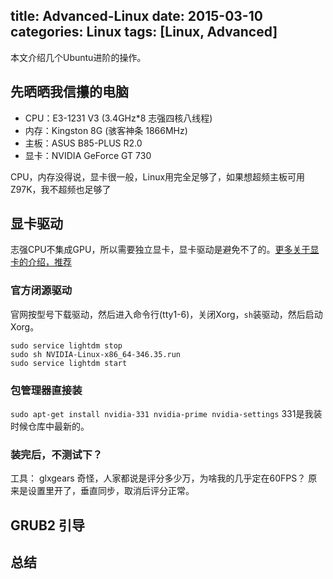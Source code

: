 title: Advanced-Linux
date: 2015-03-10
categories: Linux
tags: [Linux, Advanced]
---
本文介绍几个Ubuntu进阶的操作。

## 先晒晒我信攥的电脑
* CPU：E3-1231 V3 (3.4GHz*8 志强四核八线程)
* 内存：Kingston 8G (骇客神条 1866MHz)
* 主板：ASUS B85-PLUS R2.0
* 显卡：NVIDIA GeForce GT 730

CPU，内存没得说，显卡很一般，Linux用完全足够了，如果想超频主板可用Z97K，我不超频也足够了

## 显卡驱动
志强CPU不集成GPU，所以需要独立显卡，显卡驱动是避免不了的。[更多关于显卡的介绍，推荐](https://linuxtoy.org/archives/compare-linux-driver-support-between-three-major-gpus.html)

### 官方闭源驱动
官网按型号下载驱动，然后进入命令行(tty1-6)，关闭Xorg，`sh`装驱动，然后启动Xorg。
```
sudo service lightdm stop
sudo sh NVIDIA-Linux-x86_64-346.35.run 
sudo service lightdm start 
```

### 包管理器直接装
`sudo apt-get install nvidia-331 nvidia-prime nvidia-settings`
331是我装时候仓库中最新的。

### 装完后，不测试下？
工具： glxgears
奇怪，人家都说是评分多少万，为啥我的几乎定在60FPS？ 原来是设置里开了，垂直同步，取消后评分正常。

## GRUB2 引导


## 总结
